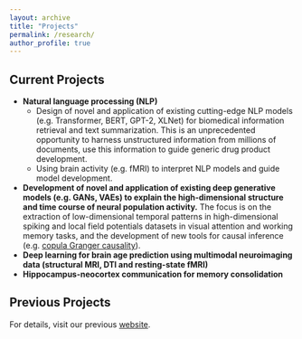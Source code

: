 ```yaml
---
layout: archive
title: "Projects"
permalink: /research/
author_profile: true
---
```

Current Projects
---
* **Natural language processing (NLP)**
  - Design of novel and application of existing cutting-edge NLP models (e.g. Transformer, BERT, GPT-2, XLNet) for biomedical information retrieval and text summarization. This is an unprecedented opportunity to harness unstructured information from millions of documents, use this information to guide generic drug product development.  
  - Using brain activity (e.g. fMRI) to interpret NLP models and guide model development. 
* **Development of novel and application of existing deep generative models (e.g. GANs, VAEs) to explain the high-dimensional structure and time course of neural population activity.** The focus is on the extraction of low-dimensional temporal patterns in high-dimensional spiking and local field potentials datasets in visual attention and working memory tasks, and the development of new tools for causal inference (e.g. [copula Granger causality](https://liang-lab.org/software/)). 
* **Deep learning for brain age prediction using multimodal neuroimaging data (structural MRI, DTI and resting-state fMRI)**
* **Hippocampus-neocortex communication for memory consolidation**

Previous Projects
---
For details, visit our previous [website](http://www.biomed.drexel.edu/labs/liang/research.htm). 


